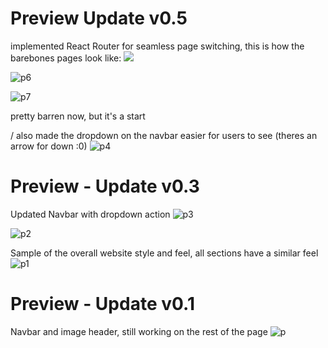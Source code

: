 # Preview Update v0.5
implemented React Router for seamless page switching, this is how the barebones pages look like:
<img src="https://drive.google.com/uc?export=view&id=1hSEjP96rQsXCZKeudpOZex_7eWF2HuOv/">

![p6](https://drive.google.com/uc?export=view&id=1_MpWgqGZVVNeZBcON8Tpz1jCodo1XMJ5/)

![p7](https://drive.google.com/uc?export=view&id=1rGv41ZhZnO789DlZsMMOmk8pj8aD6phS/)

pretty barren now, but it's a start

/ also made the dropdown on the navbar easier for users to see (theres an arrow for down :0)
![p4](https://drive.google.com/uc?export=view&id=1rpSi9Ut0yCJyZcvVWUGLEkkJZ0kkkOz1/)

# Preview - Update v0.3
Updated Navbar with dropdown action
![p3](https://drive.google.com/uc?export=view&id=1x7rSQpt9Przi2ecItR951qD_HApvoQM4/)

![p2](https://drive.google.com/uc?export=view&id=1LImo6gJomnZ-MR2IlEyMIH6IXT4wzkOH/)

Sample of the overall website style and feel, all sections have a similar feel
![p1](https://drive.google.com/uc?export=view&id=13mfX8CkyXLGIOJAW-63isytRrc1YZZaW/)

# Preview - Update v0.1
Navbar and image header, still working on the rest of the page
![p](https://drive.google.com/uc?export=view&id=1gzG-P9CE93Tx18dy56T99I0K14US6GCD/)
